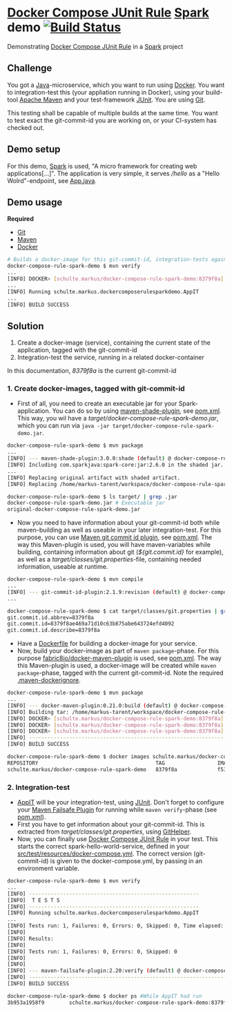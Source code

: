 # [Docker Compose JUnit Rule](https://github.com/palantir/docker-compose-rule) [Spark](http://sparkjava.com/) demo [![Build Status](https://travis-ci.org/SchulteMarkus/docker-compose-rule-spark-demo.svg?branch=master)](https://travis-ci.org/SchulteMarkus/docker-compose-rule-spark-demo)
Demonstrating [Docker Compose JUnit Rule](https://github.com/palantir/docker-compose-rule) in a 
[Spark](http://sparkjava.com/) project

## Challenge

You got a [Java](https://www.java.com/)-microservice, which you want to run using 
[Docker](https://www.docker.com/). You want to integration-test this (your appliation running in 
Docker), using your build-tool [Apache Maven](https://maven.apache.org/) and your test-framework 
[JUnit](http://junit.org/). You are using [Git](https://git-scm.com/).

This testing shall be capable of multiple builds at the same time. You want to test exact the 
git-commit-id you are working on, or your CI-system has checked out. 

## Demo setup

For this demo, [Spark](http://sparkjava.com/) is used, "A micro framework for creating web 
applications\[...\]". The application is very simple, it serves */hello* as a "Hello Wolrd"-endpoint,
see [App.java](src/main/java/schulte/markus/dockercomposerulesparkdemo/App.java).

## Demo usage

**Required**
- [Git](https://git-scm.com/)
- [Maven](https://maven.apache.org/)
- [Docker](https://www.docker.com/)

```bash
# Builds a docker-image for this git-commit-id, integration-tests against a related container
docker-compose-rule-spark-demo $ mvn verify
...
[INFO] DOCKER> [schulte.markus/docker-compose-rule-spark-demo:8379f8a]: Built image sha256:6d570
...
[INFO] Running schulte.markus.dockercomposerulesparkdemo.AppIT
...
[INFO] BUILD SUCCESS
```

## Solution

1. Create a docker-image (service), containing the current state of the application, tagged with the 
git-commit-id
2. Integration-test the service, running in a related docker-container

In this documentation, *8379f8a* is the current git-commit-id
 
### 1. Create docker-images, tagged with git-commit-id

- First of all, you need to create an executable jar for your Spark-application. You can do so by 
using [maven-shade-plugin](https://maven.apache.org/plugins/maven-shade-plugin/), see 
[pom.xml](pom.xml). This way, you wil have a *target/docker-compose-rule-spark-demo.jar*, which you 
can run via `java -jar target/docker-compose-rule-spark-demo.jar`.
```bash
docker-compose-rule-spark-demo $ mvn package
...
[INFO] --- maven-shade-plugin:3.0.0:shade (default) @ docker-compose-rule-spark-demo ---
[INFO] Including com.sparkjava:spark-core:jar:2.6.0 in the shaded jar.
...
[INFO] Replacing original artifact with shaded artifact.
[INFO] Replacing /home/markus-tarent/workspace/docker-compose-rule-spark-demo/target/docker-compose-rule-spark-demo.jar with /home/markus-tarent/workspace/docker-compose-rule-spark-demo/target/docker-compose-rule-spark-demo-shaded.jar

docker-compose-rule-spark-demo $ ls target/ | grep .jar
docker-compose-rule-spark-demo.jar # Executable jar
original-docker-compose-rule-spark-demo.jar
```
- Now you need to have information about your git-commit-id both while maven-building as well as
useable in your later integration-test. For this purpose, you can use 
[Maven git commit id plugin](https://github.com/ktoso/maven-git-commit-id-plugin), see 
[pom.xml](pom.xml). The way this Maven-plugin is used, you will have maven-variables while building,
containing information about git (*${git.commit.id}* for example), as well as a 
*target/classes/git.properties*-file, containing needed information, useable at runtime.
```bash
docker-compose-rule-spark-demo $ mvn compile
...
[INFO] --- git-commit-id-plugin:2.1.9:revision (default) @ docker-compose-rule-spark-demo ---
...

docker-compose-rule-spark-demo $ cat target/classes/git.properties | grep commit.id
git.commit.id.abbrev=8379f8a
git.commit.id=8379f8ae469a71d10c63b875abe643724efd4092
git.commit.id.describe=8379f8a
```
- Have a [Dockerfile](Dockerfile) for building a docker-image for your service.
- Now, build your docker-image as part of `maven package`-phase. For this purpose 
[fabric8io/docker-maven-plugin](https://github.com/fabric8io/docker-maven-plugin) is used, see 
[pom.xml](pom.xml). The way this Maven-plugin is used, a docker-image will be created while 
`maven package`-phase, tagged with the current git-commit-id. Note the required [.maven-dockerignore](.maven-dockerignore).
```bash
docker-compose-rule-spark-demo $ mvn package
...
[INFO] --- docker-maven-plugin:0.21.0:build (default) @ docker-compose-rule-spark-demo ---
[INFO] Building tar: /home/markus-tarent/workspace/docker-compose-rule-spark-demo/target/docker/schulte.markus/docker-compose-rule-spark-demo/8379f8a/tmp/docker-build.tar
[INFO] DOCKER> [schulte.markus/docker-compose-rule-spark-demo:8379f8a]: Created docker-build.tar in 107 milliseconds
[INFO] DOCKER> [schulte.markus/docker-compose-rule-spark-demo:8379f8a]: Built image sha256:ee9c7
[INFO] DOCKER> [schulte.markus/docker-compose-rule-spark-demo:8379f8a]: Removed old image sha256:6d570
[INFO] ------------------------------------------------------------------------
[INFO] BUILD SUCCESS

docker-compose-rule-spark-demo $ docker images schulte.markus/docker-compose-rule-spark-demo
REPOSITORY                                      TAG                 IMAGE ID            CREATED              SIZE
schulte.markus/docker-compose-rule-spark-demo   8379f8a             f534f2fa3d3e        About a minute ago   83.9MB
```
 
### 2. Integration-test

- [AppIT](src/test/java/schulte/markus/dockercomposerulesparkdemo/AppIT.java) will be your 
integration-test, using [JUnit](http://junit.org/). Don't forget to configure your 
[Maven Failsafe Plugin](https://maven.apache.org/surefire/maven-failsafe-plugin/) for running
while `maven verify`-phase (see [pom.xml](pom.xml)).
- First you have to get information about your git-commit-id. This is extracted from
*target/classes/git.properties*, using 
[GitHelper](src/test/java/schulte/markus/dockercomposerulesparkdemo/GitHelper.java).
- Now, you can finally use [Docker Compose JUnit Rule](https://github.com/palantir/docker-compose-rule)
in your test. This starts the correct spark-hello-world-service, defined in your 
[src/test/resources/docker-compose.yml](src/test/resources/docker-compose.yml). The correct 
version (git-commit-id) is given to the docker-compose.yml, by passing in an environment variable.  
```bash
docker-compose-rule-spark-demo $ mvn verify
...
[INFO] -------------------------------------------------------
[INFO]  T E S T S
[INFO] -------------------------------------------------------
[INFO] Running schulte.markus.dockercomposerulesparkdemo.AppIT
...
[INFO] Tests run: 1, Failures: 0, Errors: 0, Skipped: 0, Time elapsed: 3.419 s - in schulte.markus.dockercomposerulesparkdemo.AppIT
[INFO] 
[INFO] Results:
[INFO] 
[INFO] Tests run: 1, Failures: 0, Errors: 0, Skipped: 0
[INFO] 
[INFO] 
[INFO] --- maven-failsafe-plugin:2.20:verify (default) @ docker-compose-rule-spark-demo ---
[INFO] ------------------------------------------------------------------------
[INFO] BUILD SUCCESS

docker-compose-rule-spark-demo $ docker ps #While AppIT had run
3b953a1958f9        schulte.markus/docker-compose-rule-spark-demo:8379f8a   "java -jar /app.jar"   Less than a second ago   Up Less than a second   0.0.0.0:32771->4567/tcp   bdc647fb_spark-hello-world-service_1
```
